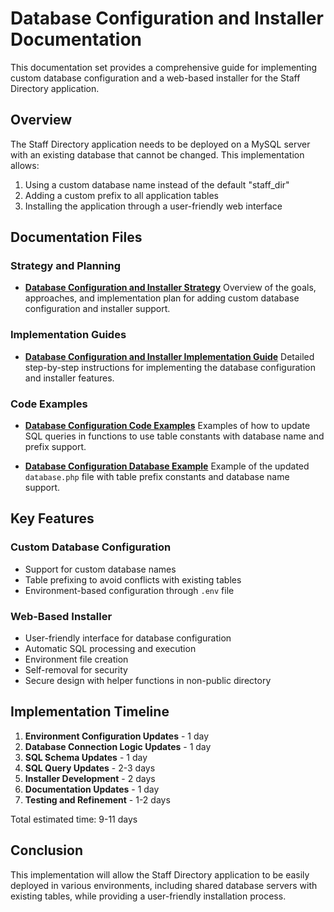 # Database Configuration and Installer Documentation

This documentation set provides a comprehensive guide for implementing custom database configuration and a web-based installer for the Staff Directory application.

## Overview

The Staff Directory application needs to be deployed on a MySQL server with an existing database that cannot be changed. This implementation allows:

1. Using a custom database name instead of the default "staff_dir"
2. Adding a custom prefix to all application tables
3. Installing the application through a user-friendly web interface

## Documentation Files

### Strategy and Planning

- [**Database Configuration and Installer Strategy**](Database_Configuration_Strategy.md)
  Overview of the goals, approaches, and implementation plan for adding custom database configuration and installer support.

### Implementation Guides

- [**Database Configuration and Installer Implementation Guide**](Database_Configuration_Implementation.md)
  Detailed step-by-step instructions for implementing the database configuration and installer features.

### Code Examples

- [**Database Configuration Code Examples**](Database_Configuration_Code_Examples.txt)
  Examples of how to update SQL queries in functions to use table constants with database name and prefix support.

- [**Database Configuration Database Example**](Database_Configuration_Database_Example.txt)
  Example of the updated `database.php` file with table prefix constants and database name support.

## Key Features

### Custom Database Configuration

- Support for custom database names
- Table prefixing to avoid conflicts with existing tables
- Environment-based configuration through `.env` file

### Web-Based Installer

- User-friendly interface for database configuration
- Automatic SQL processing and execution
- Environment file creation
- Self-removal for security
- Secure design with helper functions in non-public directory

## Implementation Timeline

1. **Environment Configuration Updates** - 1 day
2. **Database Connection Logic Updates** - 1 day
3. **SQL Schema Updates** - 1 day
4. **SQL Query Updates** - 2-3 days
5. **Installer Development** - 2 days
6. **Documentation Updates** - 1 day
7. **Testing and Refinement** - 1-2 days

Total estimated time: 9-11 days

## Conclusion

This implementation will allow the Staff Directory application to be easily deployed in various environments, including shared database servers with existing tables, while providing a user-friendly installation process.
